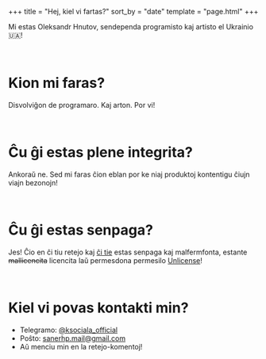+++
title = "Hej, kiel vi fartas?"
sort_by = "date"
template = "page.html"
+++

<p class="lead text-center">Mi estas Oleksandr Hnutov, sendependa programisto kaj artisto el Ukrainio 🇺🇦!</p><br>
<h1>Kion mi faras?</h1>
<p class="lead">Disvolviĝon de programaro. Kaj arton. Por vi!</p><br>
<h1>Ĉu ĝi estas plene integrita?</h1>
<p class="lead">Ankoraŭ ne. Sed mi faras ĉion eblan por ke niaj produktoj kontentigu ĉiujn viajn bezonojn!</p><br>
<h1>Ĉu ĝi estas senpaga?</h1>
<p class="lead">Jes! Ĉio en ĉi tiu retejo kaj <a href="https://github.com/konceptosociala">ĉi tie</a> estas senpaga kaj malfermfonta, estante <del>mallicencita</del> licencita laŭ permesdona permesilo <a href= "https://konceptosociala.eu.org/unlicense">Unlicense</a>!</p><br>
<h1>Kiel vi povas kontakti min?</h1>
<p class="plumbo">
     <ul>
         <li>Telegramo: <a href="https://t.me/ksociala_official" class="text-bg-dark p-1 font-monospace rounded bold">@ksociala_official</a></li>
         <li>Poŝto: <a href="mailto:sanerhp.mail@gmail.com" class="text-bg-dark p-1 font-monospace rounded bold">sanerhp.mail@gmail.com</a></li>
         <li>Aŭ menciu min en la retejo-komentoj!</li>
     </ul>
</p><br>